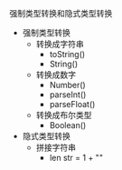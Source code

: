 强制类型转换和隐式类型转换
- 强制类型转换
    - 转换成字符串
        - toString()
        - String()
    - 转换成数字
        - Number()
        - parseInt()
        - parseFloat()
    - 转换成布尔类型
        - Boolean()
- 隐式类型转换
    - 拼接字符串
        - len str = 1 + ""